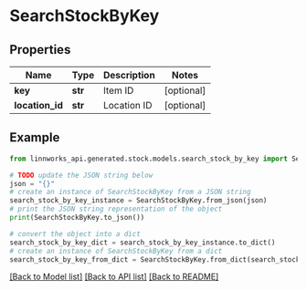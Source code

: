 # SearchStockByKey


## Properties

Name | Type | Description | Notes
------------ | ------------- | ------------- | -------------
**key** | **str** | Item ID | [optional] 
**location_id** | **str** | Location ID | [optional] 

## Example

```python
from linnworks_api.generated.stock.models.search_stock_by_key import SearchStockByKey

# TODO update the JSON string below
json = "{}"
# create an instance of SearchStockByKey from a JSON string
search_stock_by_key_instance = SearchStockByKey.from_json(json)
# print the JSON string representation of the object
print(SearchStockByKey.to_json())

# convert the object into a dict
search_stock_by_key_dict = search_stock_by_key_instance.to_dict()
# create an instance of SearchStockByKey from a dict
search_stock_by_key_from_dict = SearchStockByKey.from_dict(search_stock_by_key_dict)
```
[[Back to Model list]](../README.md#documentation-for-models) [[Back to API list]](../README.md#documentation-for-api-endpoints) [[Back to README]](../README.md)



